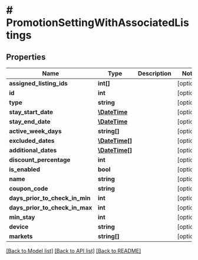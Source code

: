 # # PromotionSettingWithAssociatedListings

## Properties

Name | Type | Description | Notes
------------ | ------------- | ------------- | -------------
**assigned_listing_ids** | **int[]** |  | [optional]
**id** | **int** |  | [optional]
**type** | **string** |  | [optional]
**stay_start_date** | [**\DateTime**](\DateTime.md) |  | [optional]
**stay_end_date** | [**\DateTime**](\DateTime.md) |  | [optional]
**active_week_days** | **string[]** |  | [optional]
**excluded_dates** | [**\DateTime[]**](\DateTime.md) |  | [optional]
**additional_dates** | [**\DateTime[]**](\DateTime.md) |  | [optional]
**discount_percentage** | **int** |  | [optional]
**is_enabled** | **bool** |  | [optional]
**name** | **string** |  | [optional]
**coupon_code** | **string** |  | [optional]
**days_prior_to_check_in_min** | **int** |  | [optional]
**days_prior_to_check_in_max** | **int** |  | [optional]
**min_stay** | **int** |  | [optional]
**device** | **string** |  | [optional]
**markets** | **string[]** |  | [optional]

[[Back to Model list]](../../README.md#models) [[Back to API list]](../../README.md#endpoints) [[Back to README]](../../README.md)
